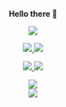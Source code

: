 <p align="center">
  <b>Hello there 👋</b>
</p>

<p align="center">
  <a href="https://forthebadge.com">
     <img src="https://forthebadge.com/images/badges/built-with-love.svg"/>
  </a>
</p>

<p align="center">
  <a href="https://forthebadge.com">
      <img src="https://forthebadge.com/images/badges/made-with-java.svg"/>
  </a>
  <a href="https://forthebadge.com">
      <img src="https://forthebadge.com/images/badges/not-a-bug-a-feature.svg"/>
  </a>
</p>

<p align="center">
  <a href="https://forthebadge.com">
      <img src="https://forthebadge.com/images/badges/uses-git.svg"/>
  </a>
  <a href="https://forthebadge.com">
      <img src="https://forthebadge.com/images/badges/check-it-out.svg"/>
  </a>
</p>

<p align="center">
    <a href="https://github.com/anuraghazra/github-readme-stats">
      <img src="https://github-readme-stats.vercel.app/api?username=BlockyDotJar&theme=algolia&show_icons=true"/>
    </a>
  <br>
    <a href="https://github.com/anuraghazra/github-readme-stats">
      <img src="https://github-readme-stats.vercel.app/api/top-langs/?username=BlockyDotJar&theme=algolia"/>
    </a>
</p>
